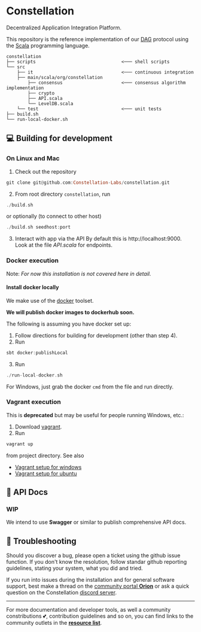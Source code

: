 # Constellation
Decentralized Application Integration Platform.

This repository is the reference implementation of our 
[DAG](https://en.wikipedia.org/wiki/Directed_acyclic_graph) 
protocol using the 
[Scala](https://www.scala-lang.org/) 
programming language.

```
constellation
├── scripts                                <─── shell scripts
└── src
    ├── it                                 <─── continuous integration
    ├── main/scala/org/constellation
        ├── consensus                      <─── consensus algorithm implementation
        ├── crypto
        ├── API.scala
        └── LevelDB.scala
    └── test                               <─── unit tests
├── build.sh
└── run-local-docker.sh
```

## :computer: Building for development
### On Linux and Mac
1. Check out the repository 
```haskell
git clone git@github.com:Constellation-Labs/constellation.git
```
2. From root directory `constellation`, run 
```haskell
./build.sh
```
or optionally (to connect to other host)
```haskell
./build.sh seedhost:port
```
3. Interact with app via the API 
By default this is 
http://localhost:9000. 
Look at the file _API.scala_ for endpoints.

### Docker execution 

Note: *For now this installation is not covered here in detail.*

#### Install docker locally
We make use of the [docker](https://www.docker.com/) toolset.

**We will publish docker images to dockerhub soon.**

The following is assuming you have docker set up:

1. Follow directions for building for development (other than step 4).
2. Run
```haskell
sbt docker:publishLocal
```
3. Run
```haskell
./run-local-docker.sh
```

For Windows, just grab the docker ```cmd``` from the file and run directly.

### Vagrant execution
This is **deprecated** but may be useful for people running Windows, etc.:
1. Download [vagrant](https://www.vagrantup.com).
2. Run 
```haskell
vagrant up
``` 
from project directory. See also
* [Vagrant setup for windows](https://drive.google.com/file/d/1xobpv4Ew1iCN9j-M-ItU6PsfnybHUryy/view)
* [Vagrant setup for ubuntu](https://docs.google.com/document/u/1/d/e/2PACX-1vST7vBIMxom99hKr5XyVFpM6TAs_pw-iqq403AktMWnqr3dxUFX5c0g9BWD5gU5TDPZVXKcW3HTWbVl/pub)

## :green_book: API Docs
### WIP 
We intend to use **Swagger** or similar to publish comprehensive API docs.

## :rotating_light: Troubleshooting
Should you discover a bug, please open a ticket using the github issue function. If you don't know the resolution, follow standar github reporting guidelines, stating your system, what you did and tried. 

If you run into issues during the installation and for general software support, best make a thread on the [community portal **Orion**](https://orion.constellationlabs.io/accounts/login/?next=/) or ask a quick question on the Constellation [discord server](http://Discordapp.com/). 

---

For more documentation and developer tools, as well a community constributions :two_hearts:, contribution guidelines and so on, you can find links to the community outlets in the 
[**resource list**](https://github.com/Constellation-Labs/awesome-constellation). 
